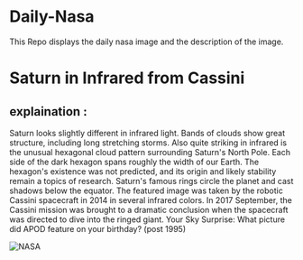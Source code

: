 # Daily-Nasa

This Repo displays the daily nasa image and the description of the image.

<!--NASA-->
# Saturn in Infrared from Cassini
## explaination :

Saturn looks slightly different in infrared light. Bands of clouds show great structure, including long stretching storms.  Also quite striking in infrared is the unusual hexagonal cloud pattern surrounding Saturn's North Pole.  Each side of the dark hexagon spans roughly the width of our Earth. The hexagon's existence was not predicted, and its origin and likely stability remain a topics of research.  Saturn's famous rings circle the planet and cast shadows below the equator. The featured image was taken by the robotic Cassini spacecraft in 2014 in several infrared colors.  In 2017 September, the Cassini mission was brought to a dramatic conclusion when the spacecraft was  directed to dive into the ringed giant.    Your Sky Surprise: What picture did APOD feature on your birthday? (post 1995)

![NASA](https://apod.nasa.gov/apod/image/2502/SaturnIR_CassiniKakitsev_960.jpg)
<!--/NASA-->